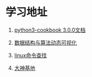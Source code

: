 # 学习地址
1. [python3-cookbook 3.0.0文档](https://python3-cookbook.readthedocs.io/zh_CN/latest/)

2. [数据结构与算法动态可视化](https://visualgo.net/zh)

3. [linux命令查找](https://man.linuxde.net)

4. [大神基地](https://github.com/RockTeach/PythonCourse/blob/master/web/flask/restful.md)